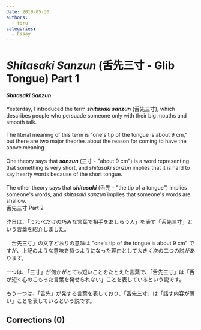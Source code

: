 ```yaml
---
date: 2019-05-30
authors:
  - toru
categories:
  - Essay
---
```


<h1 id="subject_show"><strong><em>Shitasaki Sanzun</strong></em> (舌先三寸 - Glib Tongue) Part 1</h1>
<div class="date" hidden>May 30, 2019 18:18</div>
<div id="post"><div id="body_show_ori">
<strong><em>Shitasaki Sanzun</strong></em><br/><br/>Yesterday, I introduced the term <strong><em>shitasaki sanzun</em></strong> (舌先三寸), which describes people who persuade someone only with their big mouths and smooth talk.<br/><br/>The literal meaning of this term is "one's tip of the tongue is about 9 cm," but there are two major theories about the reason for coming to have the above meaning.<br/><br/>One theory says that <strong><em>sanzun</em></strong> (三寸 - "about 9 cm") is a word representing that something is very short, and <em>shitasaki sanzun</em> implies that it is hard to say hearty words because of the short tongue.<br/><br/>The other theory says that <strong><em>shitasaki</em></strong> (舌先 - "the tip of a tongue") implies someone's words, and <em>shitasaki sanzun</em> implies that someone's words are shallow.
</div></div>

<!-- more -->

<div id="post_ja"><div id="body_show_mo">
舌先三寸 Part 2<br/><br/>昨日は、「うわべだけの巧みな言葉で相手をあしらう人」を表す「舌先三寸」という言葉を紹介しました。<br/><br/>「舌先三寸」の文字どおりの意味は "one's tip of the tongue is about 9 cm" ですが、上記のような意味を持つようになった理由として大きく次の二つの説があります。<br/><br/>一つは、「三寸」が何かがとても短いことをたとえた言葉で、「舌先三寸」は「舌が短く心のこもった言葉を発せられない」ことを表しているという説です。<br/><br/>もう一つは、「舌先」が発する言葉を表しており、「舌先三寸」は「話す内容が薄い」ことを表しているという説です。
</div></div>

## Corrections (0)
